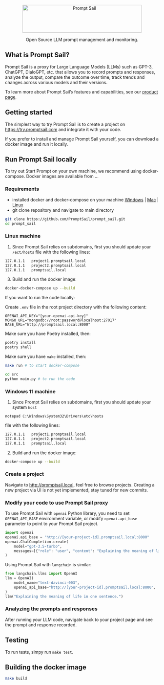 <p align="center">
  <p align="center">
    <a href="https://promptsail.com/?utm_source=github&utm_medium=logo" target="_blank">
      <img src="https://bucket.mlcdn.com/a/1777/1777896/images/c2ba3a2cf624d3343a98cbb35f1d02dd373d8000.png" alt="Prompt Sail" width="390" height="91">
    </a>
  </p>
  <p align="center">
    Open Source LLM prompt management and monitoring.
  </p>
</p>

## What is Prompt Sail?

Prompt Sail is a proxy for Large Language Models (LLMs) such as GPT-3, ChatGPT, DialoGPT, etc. 
that allows you to record prompts and responses, analyze the output, compare the outcome over time, 
track trends and changes across various models and their versions.

To learn more about Prompt Sail’s features and capabilities, see our [product page](https://promptsail.com/).

## Getting started

The simplest way to try Prompt Sail is to create a project on https://try.promptsail.com and integrate it with 
your code.

If you prefer to install and manage Prompt Sail yourself, you can download a docker image and run it locally.

## Run Prompt Sail locally

To try out Start Prompt on your own machine, we recommend using docker-compose. Docker images are available from ...

### Requirements

* installed docker and docker-compose on your machine [Windows](https://docs.docker.com/docker-for-windows/install/) | [Mac](https://docs.docker.com/docker-for-mac/install/) | [Linux](https://docs.docker.com/engine/install/ubuntu/)
* git clone repository and navigate to main directory
```bash
git clone https://github.com/PromptSail/prompt_sail.git
cd prompt_sail
```



### Linux machine

1. Since Prompt Sail relies on subdomains, first you should update your `/ect/hosts` file with the following lines:

```bash
127.0.1.1	project1.promptsail.local
127.0.1.1	project2.promptsail.local
127.0.1.1	promptsail.local
```

3. Build and run the docker image:

```bash
docker-docker-compose up --build
```

If you want to run the code locally:

Create `.env` file in the root project directory with the following content:

```
OPENAI_API_KEY="[your-openai-api-key]"
MONGO_URL="mongodb://root:password@localhost:27017"
BASE_URL="http://promptsail.local:8000"
```

Make sure you have Poetry installed, then:
```bash
poetry install
poetry shell
```

Make sure you have `make` installed, then:

```bash
make run # to start docker-compose
```

```bash
cd src
python main.py # to run the code
```

### Windows 11 machine

1. Since Prompt Sail relies on subdomains, first you should update your system  `host` 
```
notepad C:\Windows\System32\Drivers\etc\hosts
```
file with the following lines:


```bash
127.0.1.1	project1.promptsail.local
127.0.1.1	project2.promptsail.local
127.0.1.1	promptsail.local
```


2. Build and run the docker image:

```bash
docker-compose up --build
```




### Create a project

Navigate to http://promptsail.local, feel free to browse projects. 
Creating a new project via UI is not yet implemented, stay tuned for new commits.

### Modify your code to use Prompt Sail proxy

To use Prompt Sail with `openai` Python library, you need to set `OPENAI_API_BASE` environment variable, or
modify `openai.api_base` parameter to point to your Prompt Sail project.
```python
import openai        
openai.api_base = "http://[your-project-id].promptsail.local:8000"
openai.ChatCompletion.create(
    model="gpt-3.5-turbo",
    messages=[{"role": "user", "content": "Explaining the meaning of life in one sentence."}],
)
```

Using Prompt Sail with `langchain` is similar:
```python
from langchain.llms import OpenAI
llm = OpenAI(
    model_name="text-davinci-003",
    openai_api_base="http://[your-project-id].promptsail.local:8000",
)
llm("Explaining the meaning of life in one sentence.")
```

### Analyzing the prompts and responses

After running your LLM code, navigate back to your project page and see the prompt and response recorded.

## Testing

To run tests, simpy run `make test`.

## Building the docker image

```bash
make build
```